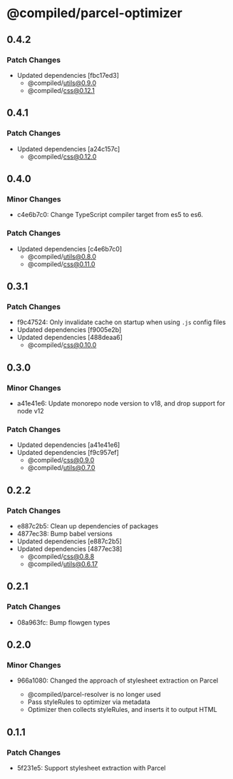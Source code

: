 # @compiled/parcel-optimizer

## 0.4.2

### Patch Changes

- Updated dependencies [fbc17ed3]
  - @compiled/utils@0.9.0
  - @compiled/css@0.12.1

## 0.4.1

### Patch Changes

- Updated dependencies [a24c157c]
  - @compiled/css@0.12.0

## 0.4.0

### Minor Changes

- c4e6b7c0: Change TypeScript compiler target from es5 to es6.

### Patch Changes

- Updated dependencies [c4e6b7c0]
  - @compiled/utils@0.8.0
  - @compiled/css@0.11.0

## 0.3.1

### Patch Changes

- f9c47524: Only invalidate cache on startup when using `.js` config files
- Updated dependencies [f9005e2b]
- Updated dependencies [488deaa6]
  - @compiled/css@0.10.0

## 0.3.0

### Minor Changes

- a41e41e6: Update monorepo node version to v18, and drop support for node v12

### Patch Changes

- Updated dependencies [a41e41e6]
- Updated dependencies [f9c957ef]
  - @compiled/css@0.9.0
  - @compiled/utils@0.7.0

## 0.2.2

### Patch Changes

- e887c2b5: Clean up dependencies of packages
- 4877ec38: Bump babel versions
- Updated dependencies [e887c2b5]
- Updated dependencies [4877ec38]
  - @compiled/css@0.8.8
  - @compiled/utils@0.6.17

## 0.2.1

### Patch Changes

- 08a963fc: Bump flowgen types

## 0.2.0

### Minor Changes

- 966a1080: Changed the approach of stylesheet extraction on Parcel

  - @compiled/parcel-resolver is no longer used
  - Pass styleRules to optimizer via metadata
  - Optimizer then collects styleRules, and inserts it to output HTML

## 0.1.1

### Patch Changes

- 5f231e5: Support stylesheet extraction with Parcel
